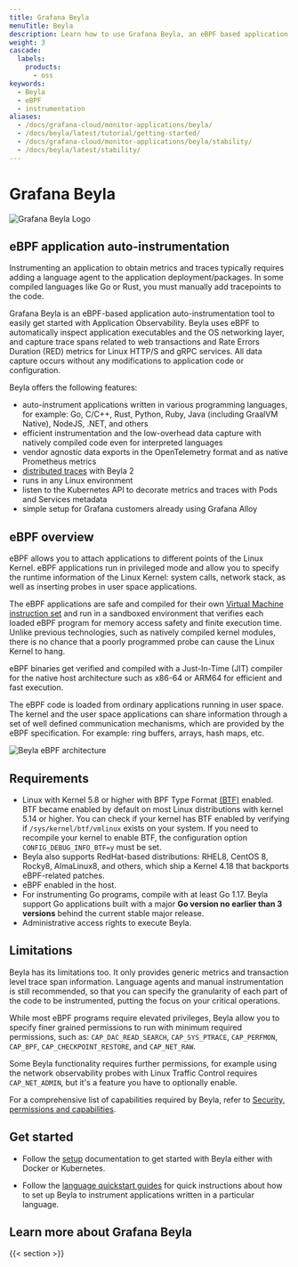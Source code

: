 ```yaml
---
title: Grafana Beyla
menuTitle: Beyla
description: Learn how to use Grafana Beyla, an eBPF based application auto-instrumentation tool.
weight: 3
cascade:
  labels:
    products:
      - oss
keywords:
  - Beyla
  - eBPF
  - instrumentation
aliases:
  - /docs/grafana-cloud/monitor-applications/beyla/
  - /docs/beyla/latest/tutorial/getting-started/
  - /docs/grafana-cloud/monitor-applications/beyla/stability/
  - /docs/beyla/latest/stability/
---
```


# Grafana Beyla

![Grafana Beyla Logo](https://grafana.com/media/docs/grafana-cloud/beyla/beyla-logo.png)

## eBPF application auto-instrumentation

Instrumenting an application to obtain metrics and traces typically requires adding a language agent to the application deployment/packages.
In some compiled languages like Go or Rust, you must manually add tracepoints to the code.

Grafana Beyla is an eBPF-based application auto-instrumentation tool to easily get started with Application Observability.
Beyla uses eBPF to automatically inspect application executables and the OS networking layer, and capture trace spans related to web transactions and Rate Errors Duration (RED) metrics for Linux HTTP/S and gRPC services.
All data capture occurs without any modifications to application code or configuration.

Beyla offers the following features:

- auto-instrument applications written in various programming languages, for example: Go, C/C++, Rust, Python, Ruby, Java (including GraalVM Native), NodeJS, .NET, and others
- efficient instrumentation and the low-overhead data capture with natively compiled code even for interpreted languages
- vendor agnostic data exports in the OpenTelemetry format and as native Prometheus metrics
- [distributed traces](./distributed-traces/) with Beyla 2
- runs in any Linux environment
- listen to the Kubernetes API to decorate metrics and traces with Pods and Services metadata
- simple setup for Grafana customers already using Grafana Alloy

## eBPF overview

eBPF allows you to attach applications to different points of the Linux Kernel. eBPF applications run in privileged mode and allow you to specify the runtime information of the Linux Kernel: system calls, network stack, as well as inserting probes in user space applications.

The eBPF applications are safe and compiled for their own [Virtual Machine instruction set](https://docs.kernel.org/bpf/standardization/instruction-set.html) and run in a sandboxed environment that verifies each loaded eBPF program for memory access safety and finite execution time. Unlike previous technologies, such as natively compiled kernel modules, there is no chance that a poorly programmed probe can cause the Linux Kernel to hang.

eBPF binaries get verified and compiled with a Just-In-Time (JIT) compiler for the native host architecture such as x86-64 or ARM64 for efficient and fast execution.

The eBPF code is loaded from ordinary applications running in user space. The kernel and the user space applications can share information through a set of well defined communication mechanisms, which are provided by the eBPF specification. For example: ring buffers, arrays, hash maps, etc.

![Beyla eBPF architecture](https://grafana.com/media/docs/grafana-cloud/beyla/tutorial/ebpf-arch.svg)

## Requirements

- Linux with Kernel 5.8 or higher with BPF Type Format [(BTF)](https://www.kernel.org/doc/html/latest/bpf/btf.html)
  enabled. BTF became enabled by default on most Linux distributions with kernel 5.14 or higher.
  You can check if your kernel has BTF enabled by verifying if `/sys/kernel/btf/vmlinux` exists on your system.
  If you need to recompile your kernel to enable BTF, the configuration option `CONFIG_DEBUG_INFO_BTF=y` must be
  set.
- Beyla also supports RedHat-based distributions: RHEL8, CentOS 8, Rocky8, AlmaLinux8, and others, which ship a Kernel 4.18 that backports eBPF-related patches.
- eBPF enabled in the host.
- For instrumenting Go programs, compile with at least Go 1.17. Beyla support Go applications built with a major **Go version no earlier than 3 versions** behind the current stable major release.
- Administrative access rights to execute Beyla.

## Limitations

Beyla has its limitations too. It only provides generic metrics and transaction level trace span information. Language agents and manual instrumentation is still recommended, so that you can specify the granularity of each part of the code to be instrumented, putting the focus on your critical operations.

While most eBPF programs require elevated privileges, Beyla allow you to specify finer grained permissions to run with minimum required permissions, such as: `CAP_DAC_READ_SEARCH`, `CAP_SYS_PTRACE`, `CAP_PERFMON`, `CAP_BPF`, `CAP_CHECKPOINT_RESTORE`, and `CAP_NET_RAW`.

Some Beyla functionality requires further permissions, for example using the network observability probes with Linux Traffic Control requires `CAP_NET_ADMIN`, but it's a feature you have to optionally enable.

For a comprehensive list of capabilities required by Beyla, refer to [Security, permissions and capabilities](security/).

## Get started

- Follow the [setup](setup/) documentation to get started with Beyla either with Docker or Kubernetes.

- Follow the [language quickstart guides](quickstart/) for quick instructions
  about how to set up Beyla to instrument applications written in a particular language.

## Learn more about Grafana Beyla

{{< section >}}

